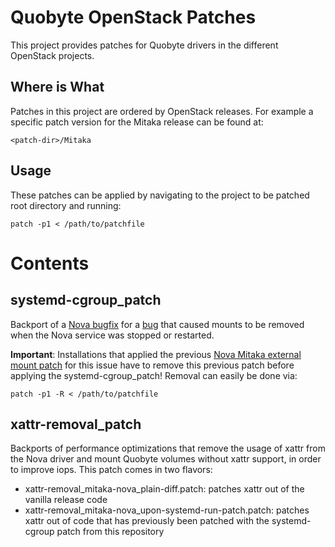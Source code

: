# Quobyte OpenStack Patches

This project provides patches for Quobyte drivers in the different OpenStack projects.

## Where is What

Patches in this project are ordered by OpenStack releases. For example a specific patch  version for the Mitaka release can be found at:

    <patch-dir>/Mitaka


## Usage

These patches can be applied by navigating to the project to be patched root directory and running:

    patch -p1 < /path/to/patchfile

# Contents

## systemd-cgroup_patch

Backport of a [Nova bugfix](https://review.openstack.org/#/c/432344/) for a [bug](https://bugs.launchpad.net/nova/+bug/1530860) that caused mounts to be removed when the Nova service was stopped or restarted.

__Important__: Installations that applied the previous [Nova Mitaka external mount patch](https://github.com/quobyte/nova_mitaka_external-mount_patch) for this issue have to remove this previous patch before applying the systemd-cgroup_patch!
Removal can easily be done via:

    patch -p1 -R < /path/to/patchfile

## xattr-removal_patch

Backports of performance optimizations that remove the usage of xattr from the Nova driver and mount Quobyte volumes without xattr support, in order to improve iops. This patch comes in two flavors:

* xattr-removal_mitaka-nova_plain-diff.patch: patches xattr out of the vanilla release code
* xattr-removal_mitaka-nova_upon-systemd-run-patch.patch: patches xattr out of code that has previously been patched with the systemd-cgroup patch from this repository

